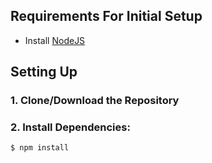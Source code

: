## Requirements For Initial Setup
- Install [NodeJS](https://nodejs.org/en/)

## Setting Up
### 1. Clone/Download the Repository

### 2. Install Dependencies:
`$ npm install`
